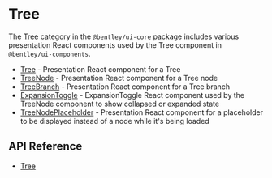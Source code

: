 # Tree

The [Tree]($core-react:Tabs) category in the `@bentley/ui-core` package includes
various presentation React components used by the Tree component in `@bentley/ui-components`.

- [Tree]($core-react) - Presentation React component for a Tree
- [TreeNode]($core-react) - Presentation React component for a Tree node
- [TreeBranch]($core-react) - Presentation React component for a Tree branch
- [ExpansionToggle]($core-react) - ExpansionToggle React component used by the TreeNode component to show collapsed or expanded state
- [TreeNodePlaceholder]($core-react) - Presentation React component for a placeholder to be displayed instead of a node while it's being loaded

## API Reference

- [Tree]($core-react:Tree)
